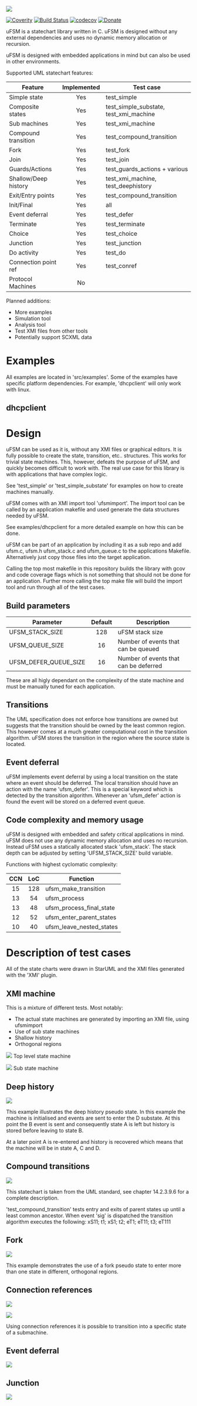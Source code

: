 ![](https://github.com/jonpe960/ufsm/raw/master/doc/logo.png)

[![Coverity](https://scan.coverity.com/projects/15860/badge.svg)](https://scan.coverity.com/projects/jonpe960-ufsm)
[![Build Status](https://travis-ci.org/jonpe960/ufsm.svg?branch=master)](https://travis-ci.org/jonpe960/ufsm)
[![codecov](https://codecov.io/gh/jonpe960/ufsm/branch/master/graph/badge.svg)](https://codecov.io/gh/jonpe960/ufsm)
[![Donate](https://img.shields.io/badge/paypal-donate-yellow.svg)](https://www.paypal.com/cgi-bin/webscr?cmd=_s-xclick&hosted_button_id=4XMK2G3TPN3BQ)

uFSM is a statechart library written in C. uFSM is designed without any external 
dependencies and uses no dynamic memory allocation or recursion.

uFSM is designed with embedded applications in mind but can also be used in 
other environments. 

Supported UML statechart features:

| Feature              | Implemented | Test case                              |
| -------------------- |:-----------:| -------------------------------------- |
| Simple state         | Yes         | test_simple                            |
| Composite states     | Yes         | test_simple_substate, test_xmi_machine |
| Sub machines         | Yes         | test_xmi_machine                       |
| Compound transition  | Yes         | test_compound_transition               |
| Fork                 | Yes         | test_fork                              |
| Join                 | Yes         | test_join                              |
| Guards/Actions       | Yes         | test_guards_actions + various          |
| Shallow/Deep history | Yes         | test_xmi_machine, test_deephistory     | 
| Exit/Entry points    | Yes         | test_compound_transition               |
| Init/Final           | Yes         | all                                    |
| Event deferral       | Yes         | test_defer                             |
| Terminate            | Yes         | test_terminate                         |
| Choice               | Yes         | test_choice                            |
| Junction             | Yes         | test_junction                          |
| Do activity          | Yes         | test_do                                |
| Connection point ref | Yes         | test_conref                            |
| Protocol Machines    | No          |                                        |

Planned additions:
 - More examples
 - Simulation tool
 - Analysis tool
 - Test XMI files from other tools
 - Potentially support SCXML data

# Examples
All examples are located in 'src/examples'. Some of the examples have specific
 platform dependencies. For example, 'dhcpclient' will only work with linux.

## dhcpclient



# Design

uFSM can be used as it is, without any XMI files or graphical editors. It is
fully possible to create the state, transition, etc.. structures. This works
for trivial state machines. This, however, defeats the purpose of uFSM, and
quickly becomes difficult to work with. The real use case for this library is
with applications that have complex logic.

See 'test_simple' or 'test_simple_substate' for examples on how to create
machines manually.

uFSM comes with an XMI import tool 'ufsmimport'. The import tool can be called 
by an application makefile and used generate the data structures needed by uFSM.

See examples/dhcpclient for a more detailed example on how this can be done.

uFSM can be part of an application by including it as a sub repo and add 
ufsm.c, ufsm.h ufsm_stack.c and ufsm_queue.c to the applications Makefile. 
Alternatively just copy those files into the target application.

Calling the top most makefile in this repository builds the library with
gcov and code coverage flags which is not something that should not be done for
an application. Further more calling the top make file will build the import
tool and run through all of the test cases.

## Build parameters

| Parameter             | Default | Description                               |
| --------------------- |:-------:| ----------------------------------------- |
| UFSM_STACK_SIZE       | 128     | uFSM stack size                           |
| UFSM_QUEUE_SIZE       | 16      | Number of events that can be queued       |
| UFSM_DEFER_QUEUE_SIZE | 16      | Number of events that can be deferred     |

These are all higly dependant on the complexity of the state machine and must
be manually tuned for each application.

## Transitions
The UML specification does not enforce how transitions are owned but suggests 
that the transition should be owned by the least common region. 
This however comes at a much greater computational cost in the transition algorithm. 
uFSM stores the transition in the region where the source state is located.

## Event deferral
uFSM implements event deferral by using a local transition on the state where
an event should be deferred. The local transition should have an action with
the name 'ufsm_defer'. This is a special keyword which is detected by
the transition algorithm. Whenever an 'ufsm_defer' action is found
the event will be stored on a deferred event queue.

## Code complexity and memory usage
uFSM is designed with embedded and safety critical applications in mind. 
uFSM does not use any dynamic memory allocation and uses no recursion.
Instead uFSM uses a statically allocated stack 'ufsm_stack'. The stack depth
can be adjusted by setting 'UFSM_STACK_SIZE' build variable.

Functions with highest cyclomatic complexity:

| CCN | LoC   | Function                   |
|:---:|:-----:| ---------------------------|
| 15  | 128   | ufsm_make_transition       |
| 13  | 54    | ufsm_process               |
| 13  | 48    | ufsm_process_final_state   |
| 12  | 52    | ufsm_enter_parent_states   |
| 10  | 40    | ufsm_leave_nested_states   |

# Description of test cases

All of the state charts were drawn in StarUML and the XMI files generated with 
the 'XMI' plugin.

## XMI machine

This is a mixture of different tests. Most notably:
 - The actual state machines are generated by importing an XMI file, using ufsmimport
 - Use of sub state machines
 - Shallow history
 - Orthogonal regions

![](https://github.com/jonpe960/ufsm/raw/master/doc/test_xmi_machine1.png)
Top level state machine

![](https://github.com/jonpe960/ufsm/raw/master/doc/test_xmi_machine2.png)
Sub state machine

## Deep history

![](https://github.com/jonpe960/ufsm/raw/master/doc/test_deephistory.png)

This example illustrates the deep history pseudo state. In this example the
machine is initialised and events are sent to enter the D substate. At this
point the B event is sent and consequently state A is left but history is stored
before leaving to state B.

At a later point A is re-entered and history is recovered which means that 
the machine will be in state A, C and D.

## Compound transitions

![](https://github.com/jonpe960/ufsm/raw/master/doc/test_compound_transition.png)

This statechart is taken from the UML standard, see chapter 14.2.3.9.6 for a 
complete description.

'test_compound_transition' tests entry and exits of parent states up until a 
least common ancestor. When event 'sig' is dispatched the transition algorithm 
executes the following: xS11; t1; xS1; t2; eT1; eT11; t3; eT111

## Fork

![](https://github.com/jonpe960/ufsm/raw/master/doc/test_fork.png)

This example demonstrates the use of a fork pseudo state to enter more than
one state in different, orthogonal regions.

## Connection references

![](https://github.com/jonpe960/ufsm/raw/master/doc/test_conref_1.png)

![](https://github.com/jonpe960/ufsm/raw/master/doc/test_conref_2.png)

Using connection references it is possible to transition into a specific state
 of a submachine.

## Event deferral

![](https://github.com/jonpe960/ufsm/raw/master/doc/test_defer.png)

## Junction

![](https://github.com/jonpe960/ufsm/raw/master/doc/test_junction.png)


